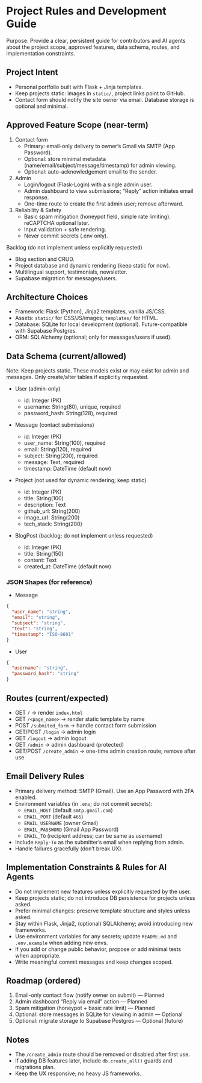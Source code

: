 # Project Rules and Development Guide

Purpose: Provide a clear, persistent guide for contributors and AI agents about the project scope, approved features, data schema, routes, and implementation constraints.

## Project Intent
- Personal portfolio built with Flask + Jinja templates.
- Keep projects static: images in `static/`, project links point to GitHub.
- Contact form should notify the site owner via email. Database storage is optional and minimal.

## Approved Feature Scope (near-term)
1. Contact form
   - Primary: email-only delivery to owner’s Gmail via SMTP (App Password).
   - Optional: store minimal metadata (name/email/subject/message/timestamp) for admin viewing.
   - Optional: auto-acknowledgement email to the sender.
2. Admin
   - Login/logout (Flask-Login) with a single admin user.
   - Admin dashboard to view submissions; “Reply” action initiates email response.
   - One-time route to create the first admin user; remove afterward.
3. Reliability & Safety
   - Basic spam mitigation (honeypot field, simple rate limiting). reCAPTCHA optional later.
   - Input validation + safe rendering.
   - Never commit secrets (.env only).

Backlog (do not implement unless explicitly requested)
- Blog section and CRUD.
- Project database and dynamic rendering (keep static for now).
- Multilingual support, testimonials, newsletter.
- Supabase migration for messages/users.

## Architecture Choices
- Framework: Flask (Python), Jinja2 templates, vanilla JS/CSS.
- Assets: `static/` for CSS/JS/images; `templates/` for HTML.
- Database: SQLite for local development (optional). Future-compatible with Supabase Postgres.
- ORM: SQLAlchemy (optional; only for messages/users if used).

## Data Schema (current/allowed)

Note: Keep projects static. These models exist or may exist for admin and messages. Only create/alter tables if explicitly requested.

- User (admin-only)
  - id: Integer (PK)
  - username: String(80), unique, required
  - password_hash: String(128), required

- Message (contact submissions)
  - id: Integer (PK)
  - user_name: String(100), required
  - email: String(120), required
  - subject: String(200), required
  - message: Text, required
  - timestamp: DateTime (default now)

- Project (not used for dynamic rendering; keep static)
  - id: Integer (PK)
  - title: String(100)
  - description: Text
  - github_url: String(200)
  - image_url: String(200)
  - tech_stack: String(200)

- BlogPost (backlog; do not implement unless requested)
  - id: Integer (PK)
  - title: String(150)
  - content: Text
  - created_at: DateTime (default now)

### JSON Shapes (for reference)
- Message
```json
{
  "user_name": "string",
  "email": "string",
  "subject": "string",
  "text": "string",
  "timestamp": "ISO-8601"
}
```

- User
```json
{
  "username": "string",
  "password_hash": "string"
}
```

## Routes (current/expected)
- GET `/` → render `index.html`
- GET `/<page_name>` → render static template by name
- POST `/submited_form` → handle contact form submission
- GET/POST `/login` → admin login
- GET `/logout` → admin logout
- GET `/admin` → admin dashboard (protected)
- GET/POST `/create_admin` → one-time admin creation route; remove after use

## Email Delivery Rules
- Primary delivery method: SMTP (Gmail). Use an App Password with 2FA enabled.
- Environment variables (in `.env`; do not commit secrets):
  - `EMAIL_HOST` (default `smtp.gmail.com`)
  - `EMAIL_PORT` (default `465`)
  - `EMAIL_USERNAME` (owner Gmail)
  - `EMAIL_PASSWORD` (Gmail App Password)
  - `EMAIL_TO` (recipient address; can be same as username)
- Include `Reply-To` as the submitter’s email when replying from admin.
- Handle failures gracefully (don’t break UX).

## Implementation Constraints & Rules for AI Agents
- Do not implement new features unless explicitly requested by the user.
- Keep projects static; do not introduce DB persistence for projects unless asked.
- Prefer minimal changes: preserve template structure and styles unless asked.
- Stay within Flask, Jinja2, (optional) SQLAlchemy; avoid introducing new frameworks.
- Use environment variables for any secrets; update `README.md` and `.env.example` when adding new envs.
- If you add or change public behavior, propose or add minimal tests when appropriate.
- Write meaningful commit messages and keep changes scoped.

## Roadmap (ordered)
1. Email-only contact flow (notify owner on submit) — Planned
2. Admin dashboard “Reply via email” action — Planned
3. Spam mitigation (honeypot + basic rate limit) — Planned
4. Optional: store messages in SQLite for viewing in admin — Optional
5. Optional: migrate storage to Supabase Postgres — Optional (future)

## Notes
- The `/create_admin` route should be removed or disabled after first use.
- If adding DB features later, include `db.create_all()` guards and migrations plan.
- Keep the UX responsive; no heavy JS frameworks.
